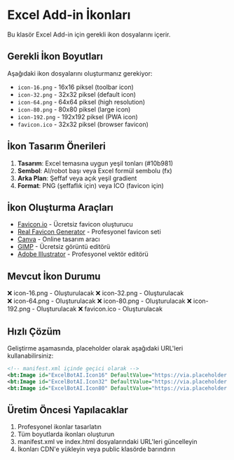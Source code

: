 # Excel Add-in İkonları

Bu klasör Excel Add-in için gerekli ikon dosyalarını içerir.

## Gerekli İkon Boyutları

Aşağıdaki ikon dosyalarını oluşturmanız gerekiyor:

- `icon-16.png` - 16x16 piksel (toolbar icon)
- `icon-32.png` - 32x32 piksel (default icon)
- `icon-64.png` - 64x64 piksel (high resolution)
- `icon-80.png` - 80x80 piksel (large icon)
- `icon-192.png` - 192x192 piksel (PWA icon)
- `favicon.ico` - 32x32 piksel (browser favicon)

## İkon Tasarım Önerileri

1. **Tasarım**: Excel temasına uygun yeşil tonları (#10b981)
2. **Sembol**: AI/robot başı veya Excel formül sembolu (fx)
3. **Arka Plan**: Şeffaf veya açık yeşil gradient
4. **Format**: PNG (şeffaflık için) veya ICO (favicon için)

## İkon Oluşturma Araçları

- [Favicon.io](https://favicon.io/) - Ücretsiz favicon oluşturucu
- [Real Favicon Generator](https://realfavicongenerator.net/) - Profesyonel favicon seti
- [Canva](https://canva.com) - Online tasarım aracı
- [GIMP](https://gimp.org) - Ücretsiz görüntü editörü
- [Adobe Illustrator](https://adobe.com/illustrator) - Profesyonel vektör editörü

## Mevcut İkon Durumu

❌ icon-16.png - Oluşturulacak
❌ icon-32.png - Oluşturulacak  
❌ icon-64.png - Oluşturulacak
❌ icon-80.png - Oluşturulacak
❌ icon-192.png - Oluşturulacak
❌ favicon.ico - Oluşturulacak

## Hızlı Çözüm

Geliştirme aşamasında, placeholder olarak aşağıdaki URL'leri kullanabilirsiniz:

```xml
<!-- manifest.xml içinde geçici olarak -->
<bt:Image id="ExcelBotAI.Icon16" DefaultValue="https://via.placeholder.com/16x16/10b981/ffffff?text=AI" />
<bt:Image id="ExcelBotAI.Icon32" DefaultValue="https://via.placeholder.com/32x32/10b981/ffffff?text=AI" />
<bt:Image id="ExcelBotAI.Icon80" DefaultValue="https://via.placeholder.com/80x80/10b981/ffffff?text=AI" />
```

## Üretim Öncesi Yapılacaklar

1. Profesyonel ikonlar tasarlatın
2. Tüm boyutlarda ikonları oluşturun
3. manifest.xml ve index.html dosyalarındaki URL'leri güncelleyin
4. İkonları CDN'e yükleyin veya public klasörde barındırın
